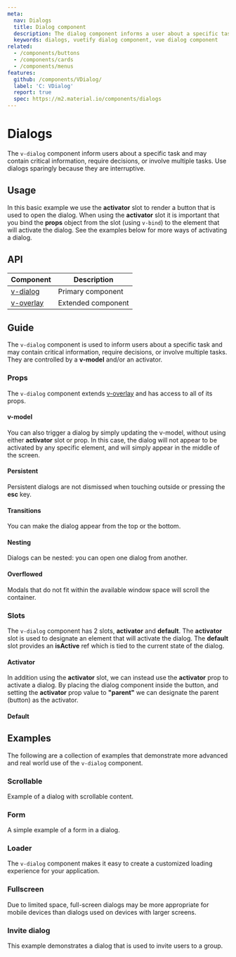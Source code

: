 ```yaml
---
meta:
  nav: Dialogs
  title: Dialog component
  description: The dialog component informs a user about a specific task and may contain critical information or require the user to take a specific action.
  keywords: dialogs, vuetify dialog component, vue dialog component
related:
  - /components/buttons
  - /components/cards
  - /components/menus
features:
  github: /components/VDialog/
  label: 'C: VDialog'
  report: true
  spec: https://m2.material.io/components/dialogs
---
```


# Dialogs

The `v-dialog` component inform users about a specific task and may contain critical information, require decisions, or involve multiple tasks. Use dialogs sparingly because they are interruptive.

<!-- ![dialog Entry](https://cdn.vuetifyjs.com/docs/images/components-temp/v-dialog/v-dialog-entry.png) -->

<page-features />

## Usage

In this basic example we use the **activator** slot to render a button that is used to open the dialog. When using the **activator** slot it is important that you bind the **props** object from the slot (using `v-bind`) to the element that will activate the dialog. See the examples below for more ways of activating a dialog.

<usage name="v-dialog" />

<entry />

## API

| Component | Description |
| - | - |
| [v-dialog](/api/v-dialog/) | Primary component |
| [v-overlay](/api/v-overlay/) | Extended component |

<api-inline hide-links />

## Guide

The `v-dialog` component is used to inform users about a specific task and may contain critical information, require decisions, or involve multiple tasks. They are controlled by a **v-model** and/or an activator.

### Props

The `v-dialog` component extends [v-overlay](/components/overlays/) and has access to all of its props.

#### v-model

You can also trigger a dialog by simply updating the v-model, without using either **activator** slot or prop. In this case, the dialog will not appear to be activated by any specific element, and will simply appear in the middle of the screen.

<example file="v-dialog/prop-model" />

#### Persistent

Persistent dialogs are not dismissed when touching outside or pressing the **esc** key.

<example file="v-dialog/prop-persistent" />

#### Transitions

You can make the dialog appear from the top or the bottom.

<example file="v-dialog/prop-transitions" />

#### Nesting

Dialogs can be nested: you can open one dialog from another.

<example file="v-dialog/misc-nesting" />

#### Overflowed

Modals that do not fit within the available window space will scroll the container.

<example file="v-dialog/misc-overflowed" />

### Slots

The `v-dialog` component has 2 slots, **activator** and **default**. The **activator** slot is used to designate an element that will activate the dialog. The **default** slot provides an **isActive** ref which is tied to the current state of the dialog.

#### Activator

In addition using the **activator** slot, we can instead use the **activator** prop to activate a dialog. By placing the dialog component inside the button, and setting the **activator** prop value to **"parent"** we can designate the parent (button) as the activator.

<example file="v-dialog/prop-activator" />

#### Default

<example file="v-dialog/slot-default" />

## Examples

The following are a collection of examples that demonstrate more advanced and real world use of the `v-dialog` component.

### Scrollable

Example of a dialog with scrollable content.

<example file="v-dialog/prop-scrollable" />

### Form

A simple example of a form in a dialog.

<example file="v-dialog/misc-form" />

### Loader

The `v-dialog` component makes it easy to create a customized loading experience for your application.

<example file="v-dialog/misc-loader" />

### Fullscreen

Due to limited space, full-screen dialogs may be more appropriate for mobile devices than dialogs used on devices with larger screens.

<example file="v-dialog/prop-fullscreen" />

### Invite dialog

This example demonstrates a dialog that is used to invite users to a group.

<example file="v-dialog/misc-invite-dialog" />
